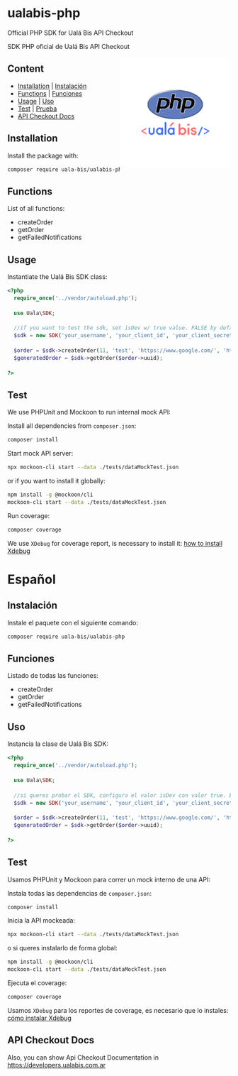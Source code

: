 # ualabis-php

Official PHP SDK for Ualá Bis API Checkout

SDK PHP oficial de Ualá Bis API Checkout

<img align="right" src="image/phpbis.png" width="250px">

## Content

- [Installation](#installation) | [Instalación](#instalación)
- [Functions](#functions) | [Funciones](#funciones)
- [Usage](#usage) | [Uso](#uso)
- [Test](#test) | [Prueba](#prueba)
- [API Checkout Docs](#api-checkout-docs)

## Installation

Install the package with:

```sh
composer require uala-bis/ualabis-php
```

## Functions

List of all functions:

- createOrder
- getOrder
- getFailedNotifications

## Usage

Instantiate the Ualá Bis SDK class:

```php
<?php
  require_once('../vendor/autoload.php');

  use Uala\SDK;

  //if you want to test the sdk, set isDev w/ true value. FALSE by default if not specified
  $sdk = new SDK('your_username', 'your_client_id', 'your_client_secret_id', true);

  $order = $sdk->createOrder(11, 'test', 'https://www.google.com/', 'https://www.google.com/');
  $generatedOrder = $sdk->getOrder($order->uuid);

?>

```

## Test

We use PHPUnit and Mockoon to run internal mock API:

Install all dependencies from ```composer.json```:
```sh
composer install
```
Start mock API server:
```sh
npx mockoon-cli start --data ./tests/dataMockTest.json
```

or if you want to install it globally:
```sh
npm install -g @mockoon/cli
mockoon-cli start --data ./tests/dataMockTest.json
```
Run coverage:
```sh
composer coverage
```

We use ```XDebug``` for coverage report, is necessary to install it: [how to install Xdebug](https://xdebug.org/docs/install)


# Español

## Instalación

Instale el paquete con el siguiente comando:

```sh
composer require uala-bis/ualabis-php
```

## Funciones

Listado de todas las funciones:

- createOrder
- getOrder
- getFailedNotifications

## Uso

Instancia la clase de Ualá Bis SDK:

```php
<?php
  require_once('../vendor/autoload.php');

  use Uala\SDK;
  
  //si queres probar el SDK, configura el valor isDev con valor true. Es false por defecto si no es especificado
  $sdk = new SDK('your_username', 'your_client_id', 'your_client_secret_id', true);

  $order = $sdk->createOrder(11, 'test', 'https://www.google.com/', 'https://www.google.com/');
  $generatedOrder = $sdk->getOrder($order->uuid);

?>
```

## Test

Usamos PHPUnit y Mockoon para correr un mock interno de una API:

Instala todas las dependencias de ```composer.json```:
```sh
composer install
```
Inicia la API mockeada:
```sh
npx mockoon-cli start --data ./tests/dataMockTest.json
```
o si queres instalarlo de forma global:
```sh
npm install -g @mockoon/cli
mockoon-cli start --data ./tests/dataMockTest.json
```
Ejecuta el coverage:
```sh
composer coverage
```

Usamos ```XDebug``` para los reportes de coverage, es necesario que lo instales: [cómo instalar Xdebug](https://xdebug.org/docs/install)


## API Checkout Docs

Also, you can show Api Checkout Documentation in https://developers.ualabis.com.ar
